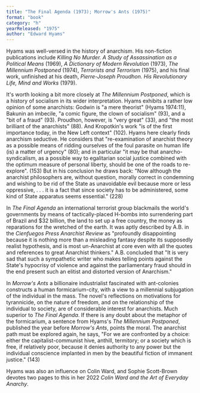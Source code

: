 ```yaml
---
title: "The Final Agenda (1973); Morrow's Ants (1975)"
format: "book"
category: "h"
yearReleased: "1975"
author: "Edward Hyams"
---
```

Hyams was well-versed in the history of anarchism. His non-fiction publications include _Killing No Murder. A Study of Assassination as a Political Means_ (1969),  _A Dictionary of Modern Revolution_ (1973), _The Millennium Postponed_ (1974),  _Terrorists and Terrorism_ (1975), and his final work, unfinished at his death, _Pierre-Joseph Proudhon. His Revolutionary Life, Mind and Works_ (1979).

It's worth looking a bit more closely at  _The Millennium Postponed_, which is a history of socialism in its wider  interpretation. Hyams exhibits a rather low opinion of some anarchists: Godwin  is "a mere theorist" (Hyams 1974:11), Bakunin an imbecile, "a comic figure, the  clown of socialism" (93), and a "bit of a fraud" (93). Proudhon, however, is  "very great" (33), and "the most brilliant of the anarchists" (88). And  Kropotkin's work "is of the first importance today, in the New Left context"  (102). Hyams here clearly finds anarchism seductive. He considers that  "re-examination of anarchist theory as a possible means of ridding ourselves of  the foul parasite on human life (is) a matter of urgency" (80); and in  particular "it may be that anarcho-syndicalism, as a possible way to egalitarian  social justice combined with the optimum measure of personal liberty, should be  one of the roads to re-explore". (153) But in his conclusion he draws back: "Now  although the anarchist philosophers are, without question, morally correct in  condemning and wishing to be rid of the State as unavoidable evil because more  or less oppressive, . . . it is a fact that since society has to be  administered, some kind of State apparatus seems essential." (228)

In _The Final Agenda_ an international terrorist group blackmails the world's governments by means of tactically-placed H-bombs into surrendering part of Brazil and $32 billion, the land to set up a free country, the money as reparations for the wretched of the earth. It was aptly described by A.B. in the  _Cienfuegos Press Anarchist Review_ as "profoundly disappointing because it  is nothing more than a misleading fantasy despite its supposedly realist  hypothesis, and is most un-Anarchist at core even with all the quotes and  references to great Anarchist thinkers." A.B. concluded that "It is very sad  that such a sympathetic writer who makes telling points against the State's  hypocrisy of violence and against the parliamentary fraud should in the end  present such an elitist and distorted version of Anarchism."

In _Morrow's Ants_ a billionaire industrialist fascinated with ant-colonies constructs a human formicarium-city, with a view to a millennial subjugation of the individual in the mass. The novel's reflections on motivations for tyrannicide, on the nature of freedom, and on the relationship of the individual to society, are of considerable interest for anarchists. Much superior to  _The Final Agenda_. If there is any doubt about the metaphor of the  formicarium, a sentence from Hyams's _The Millennium Postponed_, published  the year before _Morrow's Ants_, points the moral. The anarchist path must  be explored again, he says, "For we are confronted by a choice: either the  capitalist-communist hive, anthill, termitory; or a society which is free, if  relatively poor, because it denies authority to any power but the individual  conscience implanted in men by the beautiful fiction of immanent justice." (143)

Hyams was also an influence on Colin Ward, and Sophie Scott-Brown devotes two pages to this in her 2022 _Colin Ward and the Art of Everyday Anarchy_. 

